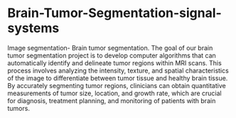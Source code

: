 # Brain-Tumor-Segmentation-signal-systems
Image segmentation- Brain tumor segmentation.
The goal of our brain tumor segmentation project is to develop computer algorithms that can automatically identify 
and delineate tumor regions within MRI scans. This process involves analyzing the 
intensity, texture, and spatial characteristics of the image to differentiate between tumor 
tissue and healthy brain tissue. By accurately segmenting tumor regions, clinicians can 
obtain quantitative measurements of tumor size, location, and growth rate, which are 
crucial for diagnosis, treatment planning, and monitoring of patients with brain tumors.
